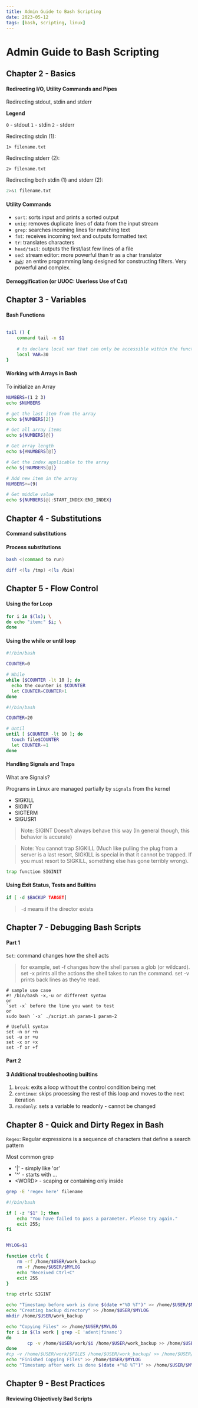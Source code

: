 ```yaml
---
title: Admin Guide to Bash Scripting
date: 2023-05-12
tags: [bash, scripting, linux]
---
```


# Admin Guide to Bash Scripting

## Chapter 2 - Basics

#### Redirecting I/O, Utility Commands and Pipes

Redirecting stdout, stdin and stderr

**Legend**

`0` - stdout
`1` - stdin
`2` - stderr


Redirecting stdin (1): 
```
1> filename.txt
```
Redirecting stderr (2): 
```
2> filename.txt
```

Redirecting both stdin (1) and stderr (2):
```bash
2>&1 filename.txt
```

#### Utility Commands
- `sort`: sorts input and prints a sorted output
- `uniq`: removes duplicate lines of data from the input stream
- `grep`: searches incoming lines for matching text
- `fmt`: receives incoming text and outputs formatted text
- `tr`: translates characters
- `head/tail`: outputs the first/last few lines of a file
- `sed`: stream editor: more powerful than tr as a char translator
- [`awk`](awk.md): an entire programming lang designed for constructing filters. Very powerful and complex.

#### Demoggification (or UUOC: Userless Use of Cat)



## Chapter 3 - Variables

#### Bash Functions

```bash

tail () {
    command tail -n $1
    
    # to declare local var that can only be accessible within the function
    local VAR=30
}

```

#### Working with Arrays in Bash

To initialize an Array
```bash
NUMBERS=(1 2 3)
echo $NUMBERS

# get the last item from the array
echo ${NUMBERS[2]}

# Get all array items
echo ${NUMBERS[@]}

# Get array length
echo ${#NUMBERS[@]}

# Get the index applicable to the array
echo ${!NUMBERS[@]}

# Add new item in the array
NUMBERS+=(9)

# Get middle value
echo ${NUMBERS[@]:START_INDEX:END_INDEX}
```

## Chapter 4 - Substitutions

#### Command substitutions


#### Process substitutions

```bash
bash <(command to run)

diff <(ls /tmp) <(ls /bin)
```

## Chapter 5 - Flow Control

#### Using the for Loop


```bash
for i in $(ls); \
do echo "item:" $i; \
done
```

#### Using the while or until loop

```bash
#!/bin/bash

COUNTER=0

# While
while [$COUNTER -lt 10 ]; do
  echo the counter is $COUNTER
  let COUNTER=COUNTER+1
done
```

```bash
#!/bin/bash

COUNTER=20

# Until
until [ $COUNTER -lt 10 ]; do
  touch file$COUNTER
  let COUNTER-=1
done
```

#### Handling Signals and Traps

What are Signals?

Programs in Linux are managed partially by `signals` from the kernel

- SIGKILL
- SIGINT
- SIGTERM
- SIGUSR1

> Note: SIGINT Doesn't always behave this way (In general though, this behavior is accurate)

> Note: You cannot trap SIGKILL (Much like pulling the plug from a server is a last resort, SIGKILL is special in that it cannot be trapped. If you must resort to SIGKILL, something else has gone terribly wrong).
> 
```bash
trap function SIGINIT
```

#### Using Exit Status, Tests and Builtins

```bash
if [ -d $BACKUP TARGET]
```
> `-d` means if the director exists
> 



## Chapter 7 - Debugging Bash Scripts

#### Part 1

`Set`: command changes how the shell acts
> for example, set -f changes how the shell parses a glob (or wildcard). set -x prints all the actions the shell takes to run the command. set -v prints back lines as they're read.

``` 
# sample use case
#! /bin/bash -x,-u or different syntax
or
`set -x` before the line you want to test
or
sudo bash `-x` ./script.sh param-1 param-2
```

```
# Usefull syntax
set -n or +n
set -u or +u
set -x or +x
set -f or +f
```

#### Part 2
#### 3 Additional troubleshooting builtins

1. `break`: exits a loop without the control condition being met
2. `continue`: skips processing the rest of this loop and moves to the next iteration
3. `readonly`: sets a variable to readonly - cannot be changed

## Chapter 8 - Quick and Dirty Regex in Bash

`Regex`: Regular expressions is a sequence of characters that define a search pattern

Most common grep

- '|' - simply like 'or'
- '^' - starts with ...
- \<WORD\> - scaping or containing only inside

```bash
grep -E 'regex here' filename
```

```bash
#!/bin/bash

if [ -z "$1" ]; then
	echo "You have failed to pass a parameter. Please try again."
	exit 255;
fi


MYLOG=$1

function ctrlc {
	rm -rf /home/$USER/work_backup
	rm -f /home/$USER/$MYLOG
	echo "Received Ctrl+C"
	exit 255
}

trap ctrlc SIGINT

echo "Timestamp before work is done $(date +"%D %T")" >> /home/$USER/$MYLOG
echo "Creating backup directory" >> /home/$USER/$MYLOG
mkdir /home/$USER/work_backup

echo "Copying Files" >> /home/$USER/$MYLOG
for i in $(ls work | grep -E 'adent|financ')
do
        cp -v /home/$USER/work/$i /home/$USER/work_backup >> /home/$USER/$MYLOG
done
#cp -v /home/$USER/work/$FILES /home/$USER/work_backup/ >> /home/$USER/$MYLOG
echo "Finished Copying Files" >> /home/$USER/$MYLOG
echo "Timestamp after work is done $(date +"%D %T")" >> /home/$USER/$MYLOG
```

## Chapter 9 - Best Practices

#### Reviewing Objectively Bad Scripts

